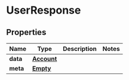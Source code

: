 
# UserResponse

## Properties
Name | Type | Description | Notes
------------ | ------------- | ------------- | -------------
**data** | [**Account**](Account.md) |  | 
**meta** | [**Empty**](Empty.md) |  | 



